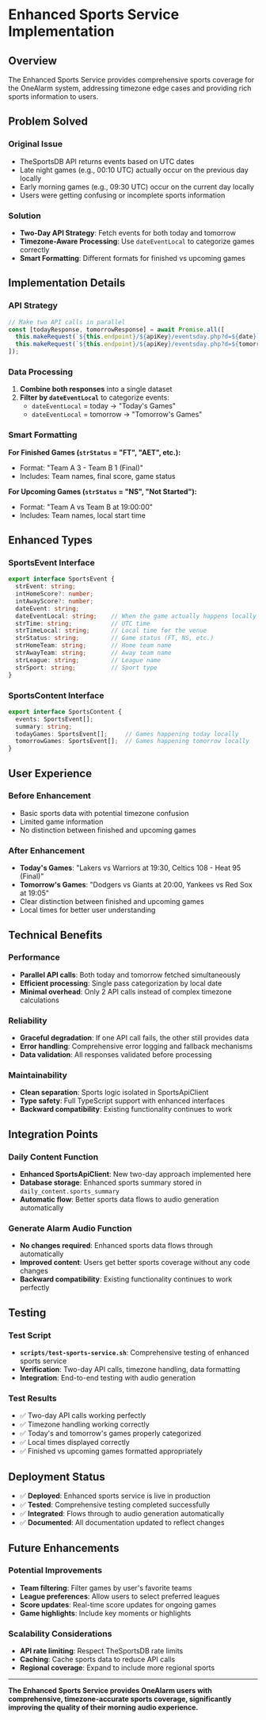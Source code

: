 # Enhanced Sports Service Implementation

## Overview

The Enhanced Sports Service provides comprehensive sports coverage for the OneAlarm system, addressing timezone edge cases and providing rich sports information to users.

## Problem Solved

### Original Issue
- TheSportsDB API returns events based on UTC dates
- Late night games (e.g., 00:10 UTC) actually occur on the previous day locally
- Early morning games (e.g., 09:30 UTC) occur on the current day locally
- Users were getting confusing or incomplete sports information

### Solution
- **Two-Day API Strategy**: Fetch events for both today and tomorrow
- **Timezone-Aware Processing**: Use `dateEventLocal` to categorize games correctly
- **Smart Formatting**: Different formats for finished vs upcoming games

## Implementation Details

### API Strategy
```typescript
// Make two API calls in parallel
const [todayResponse, tomorrowResponse] = await Promise.all([
  this.makeRequest(`${this.endpoint}/${apiKey}/eventsday.php?d=${date}`),
  this.makeRequest(`${this.endpoint}/${apiKey}/eventsday.php?d=${tomorrowStr}`)
]);
```

### Data Processing
1. **Combine both responses** into a single dataset
2. **Filter by `dateEventLocal`** to categorize events:
   - `dateEventLocal` = today → "Today's Games"
   - `dateEventLocal` = tomorrow → "Tomorrow's Games"

### Smart Formatting
**For Finished Games (`strStatus` = "FT", "AET", etc.):**
- Format: "Team A 3 - Team B 1 (Final)"
- Includes: Team names, final score, game status

**For Upcoming Games (`strStatus` = "NS", "Not Started"):**
- Format: "Team A vs Team B at 19:00:00"
- Includes: Team names, local start time

## Enhanced Types

### SportsEvent Interface
```typescript
export interface SportsEvent {
  strEvent: string;
  intHomeScore?: number;
  intAwayScore?: number;
  dateEvent: string;
  dateEventLocal: string;    // When the game actually happens locally
  strTime: string;           // UTC time
  strTimeLocal: string;      // Local time for the venue
  strStatus: string;         // Game status (FT, NS, etc.)
  strHomeTeam: string;       // Home team name
  strAwayTeam: string;       // Away team name
  strLeague: string;         // League name
  strSport: string;          // Sport type
}
```

### SportsContent Interface
```typescript
export interface SportsContent {
  events: SportsEvent[];
  summary: string;
  todayGames: SportsEvent[];     // Games happening today locally
  tomorrowGames: SportsEvent[];  // Games happening tomorrow locally
}
```

## User Experience

### Before Enhancement
- Basic sports data with potential timezone confusion
- Limited game information
- No distinction between finished and upcoming games

### After Enhancement
- **Today's Games**: "Lakers vs Warriors at 19:30, Celtics 108 - Heat 95 (Final)"
- **Tomorrow's Games**: "Dodgers vs Giants at 20:00, Yankees vs Red Sox at 19:05"
- Clear distinction between finished and upcoming games
- Local times for better user understanding

## Technical Benefits

### Performance
- **Parallel API calls**: Both today and tomorrow fetched simultaneously
- **Efficient processing**: Single pass categorization by local date
- **Minimal overhead**: Only 2 API calls instead of complex timezone calculations

### Reliability
- **Graceful degradation**: If one API call fails, the other still provides data
- **Error handling**: Comprehensive error logging and fallback mechanisms
- **Data validation**: All responses validated before processing

### Maintainability
- **Clean separation**: Sports logic isolated in SportsApiClient
- **Type safety**: Full TypeScript support with enhanced interfaces
- **Backward compatibility**: Existing functionality continues to work

## Integration Points

### Daily Content Function
- **Enhanced SportsApiClient**: New two-day approach implemented here
- **Database storage**: Enhanced sports summary stored in `daily_content.sports_summary`
- **Automatic flow**: Better sports data flows to audio generation automatically

### Generate Alarm Audio Function
- **No changes required**: Enhanced sports data flows through automatically
- **Improved content**: Users get better sports coverage without any code changes
- **Backward compatibility**: Existing functionality continues to work perfectly

## Testing

### Test Script
- **`scripts/test-sports-service.sh`**: Comprehensive testing of enhanced sports service
- **Verification**: Two-day API calls, timezone handling, data formatting
- **Integration**: End-to-end testing with audio generation

### Test Results
- ✅ Two-day API calls working perfectly
- ✅ Timezone handling working correctly
- ✅ Today's and tomorrow's games properly categorized
- ✅ Local times displayed correctly
- ✅ Finished vs upcoming games formatted appropriately

## Deployment Status

- ✅ **Deployed**: Enhanced sports service is live in production
- ✅ **Tested**: Comprehensive testing completed successfully
- ✅ **Integrated**: Flows through to audio generation automatically
- ✅ **Documented**: All documentation updated to reflect changes

## Future Enhancements

### Potential Improvements
- **Team filtering**: Filter games by user's favorite teams
- **League preferences**: Allow users to select preferred leagues
- **Score updates**: Real-time score updates for ongoing games
- **Game highlights**: Include key moments or highlights

### Scalability Considerations
- **API rate limiting**: Respect TheSportsDB rate limits
- **Caching**: Cache sports data to reduce API calls
- **Regional coverage**: Expand to include more regional sports

---

**The Enhanced Sports Service provides OneAlarm users with comprehensive, timezone-accurate sports coverage, significantly improving the quality of their morning audio experience.** 